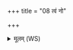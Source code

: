 +++
title = "08 त्वं नो"

+++
<details><summary>मूलम् (WS)</summary>

त्वं नो अग्ने अधरादुदक्तस्त्वं पश्चादुत रक्षा पुरस्तात् ।  
प्रति ते ते अजरासस्तपिष्ठा अघशंसं शोशुचतो दहन्तु ॥ ९ ॥
</details>